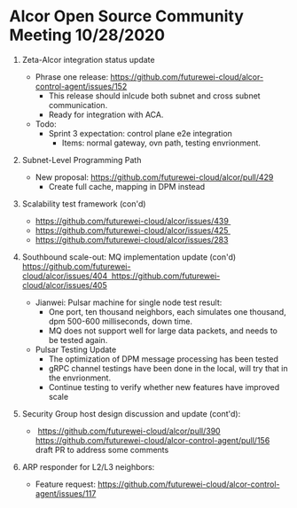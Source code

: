 # Alcor Open Source Community Meeting 10/28/2020


1. Zeta-Alcor integration status update
    * Phrase one release: https://github.com/futurewei-cloud/alcor-control-agent/issues/152
        * This release should inlcude both subnet and cross subnet communication.
        * Ready for integration with ACA.
    * Todo: 
        * Sprint 3 expectation: control plane e2e integration
            * Items: normal gateway, ovn path, testing envrionment.
2. Subnet-Level Programming Path
    * New proposal: https://github.com/futurewei-cloud/alcor/pull/429 
        * Create full cache, mapping in DPM instead
3. Scalability test framework (con'd)
    *   https://github.com/futurewei-cloud/alcor/issues/439 
    * https://github.com/futurewei-cloud/alcor/issues/425 
    * https://github.com/futurewei-cloud/alcor/issues/283
4. Southbound scale-out: MQ implementation update (con'd) https://github.com/futurewei-cloud/alcor/issues/404  https://github.com/futurewei-cloud/alcor/issues/405
    * Jianwei: Pulsar machine for single node test result: 
        * One port, ten thousand neighbors, each simulates one thousand, dpm 500-600 milliseconds, down time.
        * MQ does not support well for large data packets, and needs to be tested again.
    * Pulsar Testing Update
        * The optimization of DPM message processing has been tested
        * gRPC channel testings have been done in the local, will try that in the envrionment.
        * Continue testing to verify whether new features have improved scale


5. Security Group host design discussion and update (cont'd): 
    *  https://github.com/futurewei-cloud/alcor/pull/390
https://github.com/futurewei-cloud/alcor-control-agent/pull/156 draft PR to address some comments

6. ARP responder for L2/L3 neighbors: 
    * Feature request: https://github.com/futurewei-cloud/alcor-control-agent/issues/117


    
